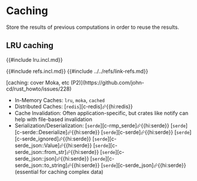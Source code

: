 # Caching

Store the results of previous computations in order to reuse the results.

## LRU caching

{{#include lru.incl.md}}

{{#include refs.incl.md}}
{{#include ../../refs/link-refs.md}}

<div class="hidden">
[caching: cover Moka, etc (P2)](https://github.com/john-cd/rust_howto/issues/228)

- In-Memory Caches: `lru`, `moka`, `cached`
- Distributed Caches: [`redis`][c-redis]⮳{{hi:redis}} 
- Cache Invalidation: Often application-specific, but crates like notify can help with file-based invalidation
- Serialization/Deserialization: [`serde`][c-rmp_serde]⮳{{hi:serde}} [`serde`][c-serde::Deserialize]⮳{{hi:serde}} [`serde`][c-serde]⮳{{hi:serde}} [`serde`][c-serde_ignored]⮳{{hi:serde}} [`serde`][c-serde_json::Value]⮳{{hi:serde}} [`serde`][c-serde_json::from_str]⮳{{hi:serde}} [`serde`][c-serde_json::json]⮳{{hi:serde}} [`serde`][c-serde_json::to_string]⮳{{hi:serde}} [`serde`][c-serde_json]⮳{{hi:serde}}  (essential for caching complex data)

</div>
